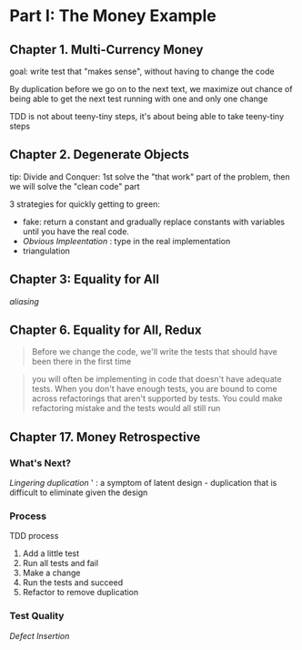 # Part I: The Money Example
## Chapter 1. Multi-Currency Money
goal: write test that "makes sense", without having to change the code

By duplication before we go on to the next text, we maximize out chance of being able to get the next test running with one and only one change

TDD is not about teeny-tiny steps, it's about being able to take teeny-tiny steps

## Chapter 2. Degenerate Objects

tip: Divide and Conquer: 1st solve the "that work" part of the problem, then we will solve the "clean code" part

3 strategies for quickly getting to green:

* fake: return a constant and gradually replace constants with variables until you have the real code.
* *Obvious Impleentation* : type in the real implementation
* triangulation

## Chapter 3: Equality for All
*aliasing*


## Chapter 6. Equality for All, Redux
> Before we change the code, we'll write the tests that should have been there in the first time

> you will often be implementing in code that doesn't have adequate tests. When you don't have enough tests, you are bound to come across refactorings that aren't supported by tests. You could make refactoring mistake and the tests would all still run

## Chapter 17. Money Retrospective
### What's Next?
*Lingering duplication* ' : a symptom of latent design - duplication that is difficult to eliminate given the design 

### Process
TDD process

 1. Add a little test
 2. Run all tests and fail
 3. Make a change
 4. Run the tests and succeed
 5. Refactor to remove duplication

### Test Quality
*Defect Insertion*
